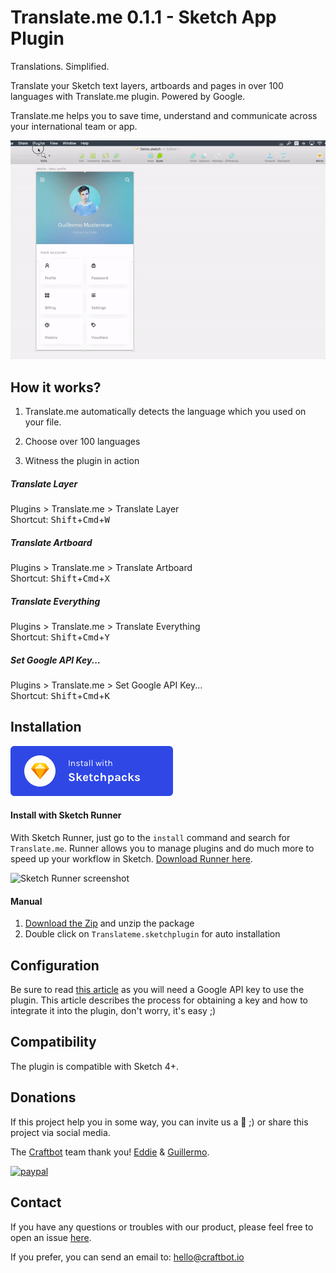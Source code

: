 # Translate.me 0.1.1 - Sketch App Plugin

Translations. Simplified.

Translate your Sketch text layers, artboards and pages in over 100 languages with Translate.me plugin. Powered by Google.

Translate.me helps you to save time, understand and communicate across your international team or app.

![Translate.me](/assets/demo.gif?raw=true "Translations. Simplified.")

## How it works?

1. Translate.me automatically detects the language which you used on your file. 

2. Choose over 100 languages

3. Witness the plugin in action

##### Translate Layer
Plugins > Translate.me > Translate Layer
<br>
Shortcut: <kbd>Shift</kbd>+<kbd>Cmd</kbd>+<kbd>W</kbd>
##### Translate Artboard
Plugins > Translate.me > Translate Artboard
<br>
Shortcut: <kbd>Shift</kbd>+<kbd>Cmd</kbd>+<kbd>X</kbd>
<br>
##### Translate Everything
Plugins > Translate.me > Translate Everything
<br>
Shortcut: <kbd>Shift</kbd>+<kbd>Cmd</kbd>+<kbd>Y</kbd>
<br>
##### Set Google API Key...
Plugins > Translate.me > Set Google API Key...
<br>
Shortcut: <kbd>Shift</kbd>+<kbd>Cmd</kbd>+<kbd>K</kbd>
<br>

## Installation

[![Install Translate.me with Sketchpacks](/assets/sketchpacks.png?raw=true "Install Translate.me with Sketchpacks")](https://www.sketchpacks.com/eddiesigner/sketch-translate-me/install)


#### Install with Sketch Runner
With Sketch Runner, just go to the `install` command and search for `Translate.me`. Runner allows you to manage plugins and do much more to speed up your workflow in Sketch. [Download Runner here](http://www.sketchrunner.com).

![Sketch Runner screenshot](https://res.cloudinary.com/edev/image/upload/v1511169274/Screen_Shot_2017-11-20_at_10.13.50_AM_yij9xq.png)

#### Manual

1. [Download the Zip](https://github.com/eddiesigner/sketch-translate-me/archive/master.zip) and unzip the package
2. Double click on `Translateme.sketchplugin` for auto installation

## Configuration

Be sure to read [this article](https://github.com/eddiesigner/sketch-translate-me/wiki/Generate-a-Google-API-Key) as you will need a Google API key to use the plugin.
This article describes the process for obtaining a key and how to integrate it into the plugin, don't worry, it's easy ;)

## Compatibility

The plugin is compatible with Sketch 4+.

## Donations

If this project help you in some way, you can invite us a :beer: ;) or share this project via social media.

The [Craftbot](http://craftbot.io) team thank you! [Eddie](https://eduardogomez.io) & [Guillermo](https://dribbble.com/guillermoseis).

[![paypal](https://www.paypalobjects.com/en_US/i/btn/btn_donate_LG.gif)](https://www.paypal.com/cgi-bin/webscr?cmd=_s-xclick&hosted_button_id=Y72RSKMLQW3BQ)

## Contact

If you have any questions or troubles with our product, please feel free to open an issue [here](https://github.com/eddiesigner/sketch-translate-me/issues).

If you prefer, you can send an email to: [hello@craftbot.io](mailto:hello@craftbot.io)
